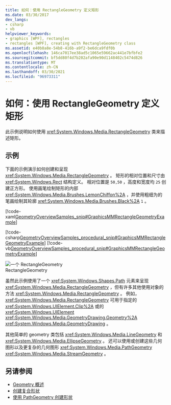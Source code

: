 ```yaml
---
title: 如何：使用 RectangleGeometry 定义矩形
ms.date: 03/30/2017
dev_langs:
- csharp
- vb
helpviewer_keywords:
- graphics [WPF], rectangles
- rectangles [WPF], creating with RectangleGeometry class
ms.assetid: e40b8a8e-54b8-416b-a9f2-be6dca9fdf0b
ms.openlocfilehash: 146ca7017ee38ad5c1065e59662ac441e7bfbfe2
ms.sourcegitcommit: bf5dd80f4d7b202afa90e90d1148402c5474d826
ms.translationtype: MT
ms.contentlocale: zh-CN
ms.lasthandoff: 03/30/2021
ms.locfileid: "96973311"
---
```

# <a name="how-to-define-a-rectangle-using-a-rectanglegeometry"></a>如何：使用 RectangleGeometry 定义矩形
此示例说明如何使用 <xref:System.Windows.Media.RectangleGeometry> 类来描述矩形。  
  
## <a name="example"></a>示例  
 下面的示例演示如何创建和呈现 <xref:System.Windows.Media.RectangleGeometry> 。  矩形的相对位置和尺寸由 <xref:System.Windows.Rect> 结构定义。 相对位置是 `50,50` ，高度和宽度均 `25` 创建正方形。 使用画笔绘制矩形的内部 <xref:System.Windows.Media.Brushes.LemonChiffon%2A> ，并使用粗细为的笔画绘制其轮廓 <xref:System.Windows.Media.Brushes.Black%2A> `1` 。  
  
 [!code-xaml[GeometryOverviewSamples_snip#GraphicsMMRectangleGeometryExample](~/samples/snippets/csharp/VS_Snippets_Wpf/GeometryOverviewSamples_snip/CS/GeometryExamples.xaml#graphicsmmrectanglegeometryexample)]  
  
 [!code-csharp[GeometryOverviewSamples_procedural_snip#GraphicsMMRectangleGeometryExample](~/samples/snippets/csharp/VS_Snippets_Wpf/GeometryOverviewSamples_procedural_snip/CSharp/GeometryExamples.cs#graphicsmmrectanglegeometryexample)]
 [!code-vb[GeometryOverviewSamples_procedural_snip#GraphicsMMRectangleGeometryExample](~/samples/snippets/visualbasic/VS_Snippets_Wpf/GeometryOverviewSamples_procedural_snip/visualbasic/geometryexamples.vb#graphicsmmrectanglegeometryexample)]  
  
 ![一个 RectangleGeometry](./media/graphicsmm-rectangle.gif "graphicsmm_rectangle")  
RectangleGeometry  
  
 虽然此示例使用了一个 <xref:System.Windows.Shapes.Path> 元素来呈现 <xref:System.Windows.Media.RectangleGeometry> ，但有许多其他使用对象的方法 <xref:System.Windows.Media.RectangleGeometry> 。 例如， <xref:System.Windows.Media.RectangleGeometry> 可用于指定的 <xref:System.Windows.UIElement.Clip%2A> 或的 <xref:System.Windows.UIElement> <xref:System.Windows.Media.GeometryDrawing.Geometry%2A> <xref:System.Windows.Media.GeometryDrawing> 。  
  
 其他简单的 geometry 类包括 <xref:System.Windows.Media.LineGeometry> 和 <xref:System.Windows.Media.EllipseGeometry> 。 还可以使用或创建这些几何图形以及更复杂的几何图形 <xref:System.Windows.Media.PathGeometry> <xref:System.Windows.Media.StreamGeometry> 。  
  
## <a name="see-also"></a>另请参阅

- [Geometry 概述](geometry-overview.md)
- [创建复合形状](how-to-create-a-composite-shape.md)
- [使用 PathGeometry 创建形状](how-to-create-a-shape-by-using-a-pathgeometry.md)
